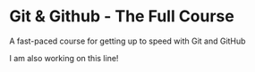 # Git & Github - The Full Course

A fast-paced course for getting up to speed with Git and GitHub

I am also working on this line!